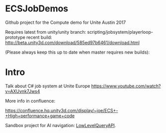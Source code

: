 # ECSJobDemos
Github project for the Compute demo for Unite Austin 2017

Requires latest from unity/unity
branch: scripting/jobsystem/playerloop-prototype
recent build: http://beta.unity3d.com/download/585ed97b6461/download.html

(Please always keep this up to date when master requires new builds):

# Intro

Talk about C# job system at Unite Europe
https://www.youtube.com/watch?v=AXUvnk7Jws4


More info in confluence:

https://confluence.hq.unity3d.com/display/~joe/ECS+-+High+performance+game+code

Sandbox project for AI navigation: [LowLevelQueryAPI](AI_Prototyping/LowLevelQueryAPI).

